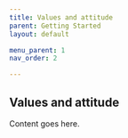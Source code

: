 ```yaml
---
title: Values and attitude
parent: Getting Started
layout: default

menu_parent: 1
nav_order: 2

---
```


## Values and attitude


Content goes here.